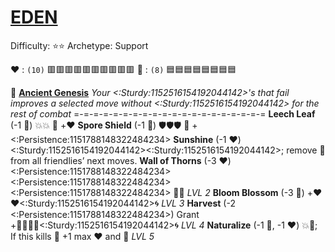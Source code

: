 # [__**EDEN**__](<https://youtu.be/J6ZWlDks0nQ>) 
Difficulty: ⭐⭐ 
Archetype: Support

❤️ : `(10)` 🟥🟥🟥🟥🟥🟥🟥🟥🟥🟥
🔷 : `(8)`   🟦🟦🟦🟦🟦🟦🟦🟦

🌱 [**Ancient Genesis**](https://media.discordapp.net/attachments/1056365502101979146/1168052057400430622/Eden.png?ex=65505c3f&is=653de73f&hm=617bc05782a578eadbd2ec0b4500c8ab366d7ea7efe856a185692b7527ca9366&=&width=673&height=673) 
*Your <:Sturdy:1152516154192044142>'s that fail improves a selected move without <:Sturdy:1152516154192044142> for the rest of combat*
=-=-=-=-=-=-=-=-=-=-=-=-=-=-=-=-=-=-=-=
**Leech Leaf**    (-1 🔷) 💥💥 🔀 +:heart:
**Spore Shield** (-1 🔷) 🛡️🛡️🛡️ 🔀 +<:Persistence:1151788148322484234>
**Sunshine** (-1 ❤️) <:Sturdy:1152516154192044142><:Sturdy:1152516154192044142>; remove 🔀 from all friendlies’ next moves.
**Wall of Thorns** (-3 ❤️) <:Persistence:1151788148322484234><:Persistence:1151788148322484234><:Persistence:1151788148322484234> 🔀💥 *LVL 2*
**Bloom Blossom** (-3 🔷)  +❤️❤️<:Sturdy:1152516154192044142>🌀 *LVL 3*
**Harvest** (-2 <:Persistence:1151788148322484234>) Grant +🔷🔷🔷🔷<:Sturdy:1152516154192044142>🌀 *LVL 4*
**Naturalize** (-1 🔷, -1 ❤️) 💥🎯; If this kills 🔀 +1 max ❤️ and 🔷 *LVL 5*
